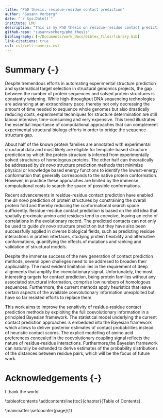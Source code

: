 ```yaml
---
title: "PhD thesis: residue-residue contact prediction"
author: "Susann Vorberg"
date: "`r Sys.Date()`"
institute: LMU
description: "This is my PhD thesis on residue-residue contact prediction."
github-repo: "susannvorberg/phd_thesis"
bibliography: [~/Documents/work_docs/bibtex_files/library.bib]
link-citations: true
csl: csl/cell-numeric.csl
---
```


# Summary {-}

Despite tremendous efforts in automating experimental structure prediction and systematical target selection in structural genomics projects, the gap between the number of protein sequences and solved protein structures is constantly widening.
While high-throughput DNA sequencing technologies are advancing at an extraordinary pace, thereby not only decreasing the amount of time needed to sequence whole genomes but also drastically reducing costs, experimental techniques for structure determination are still labour intensive, time-consuming and very expensive.
This trend illustrates the essential importance of computational approaches that can complement experimental structural biology efforts in order to bridge the sequence-structure gap.

About half of the known protein families are annotated with experimental structural data and most likely are eligible for template-based structure prediction by which the protein structure is inferred from experimentally solved structures of homologous proteins.
The other half can theoratically be addressed by *de novo* structure prediction methods that minimize physical or knowledge based energy functions to identify the lowest-energy conformation that generally corresponds to the native protein conformation.
However, in practice these approaches are limited by the immense computational costs to search the space of possible conformations.

Recent advancements in residue-residue contact prediction have enabled the *de novo* prediction of protein structures by constraining the overall protein fold and thereby reducing the conformational search space sufficiently.
Residue-residue contact prediction is based on the old idea that spatially proximate amino acid residues tend to coevolve, leaving an echo of correlations in the evolutionary record.
The predicted contacts can not only be used to guide *de novo* structure prediction but they have also been successfully applied in diverse biological fields, such as predicting residue interactions in protein interfaces, studying protein flexibility and alternative conformations, quantifying the effects of mutations and ranking and validation of structural models. 

Despite the immense success of the new generation of contact prediction methods, several open challeges need to be addresed to broaden their applicability.
The most evident limitation lies in the requirement of deep alignments that amplify the coevolutionary signal.
Unfortunately, the most interesting targets for contact prediction, being protein families without any associated structural information, comprise low numbers of homologous sequences.
Furthermore, the current methods apply heuristics that leave certain aspects of the available coevolutionary information unexploited but have so far resisted efforts to replace them.

This work aims to improve the sensitivity of residue-residue contact prediction methods by exploiting the full coevolutionary information in a principled Bayesian framework.
The statistical model underlying the current contact prediction approaches is embedded into the Bayesian framework which allows to deliver posterior estimates of contact probabilities instead of heuristic contact scores.
The explicit modelling of amino acid preferences concealed in the coevolutionary coupling signal reflects the nature of residue-residue interactions.
Furthermore,the Bayesian framework can naturally be extended to derive estimates of the probability distributions of the distances between residue pairs, which will be the focus of future work.




# Acknowledgements {-}

I thank the world. 

<!--

I am very grateful to Johannes Söding, for giving me the opportunity to work in his lab, for his supervision and guidance on this fascinating project.
I learned a lot from you, not only analytical and statistical skills, but also about being a scientist and what holds the scientific world together at its core.
Your enthusiasm and your convincing attitude always kept me going.

I also want to thank Julien Gagneur for supervising this thesis together with the other members of my examination board: Franz Herzog, Klaus Förstermann, Karl-Peter Hopfner and Oliver Keppler.  
My thanks goes also to Roland Beckmann who was part of my thesis advisory commitee.
Special thanks goes to Julien who had great and pragmatic ideas that helped to keep the big picture in focus.

My gratitude goes also to the Quantitative Biosciences Munich graduate school.
Foremost to Ulrike Gaul and Erwin Frey for installing this great melting pot of science. 
With QBM's financial support I could visit inspiring conferences that helped me to grow as scientist and maybe even more as a person. 
Additionally, I thank the staff Mara Kieke, Julia Schlehe, Filiz Civril, Markus Hohle and Michael Mende who organized so many great lectures, workshops, and events for us and were always ready to help.

I want to thank my group, the Söding lab, for their support and distraction in- and outside the lab. 
You were more than mere colleagues, you became true friends and made me enjoy coming to work every single day.
In particular to Anja and Mark who stayed, like me, in Munich until the very end.
It will be an honor to shut down the lights in our beloved djungle office together with you.
Thanks a lot, Jessica, for finding the time for proofreading, even when there is no time at all.
My thanks also go to the Gagneur group with whom we shared the office space at the LMU gene center for many years. 
Thanks for your open office doors during my Garching visits whenever I felt I needed company. 

I also want to thank my former coaches, Henrik Lindner and Torsten Kunke, who supported my decision to leave the army and send me on my way to becoming Dr. Susi.
Without you I might still be soaring the skies. 

I want to thank my family for raising me curious and sceptical and therefore having me equipped with fundamental scientific skills. 

Daniel you are the love of my life.

-->

\tableofcontents
\addcontentsline{toc}{chapter}{Table of Contents}


\mainmatter \setcounter{page}{1}